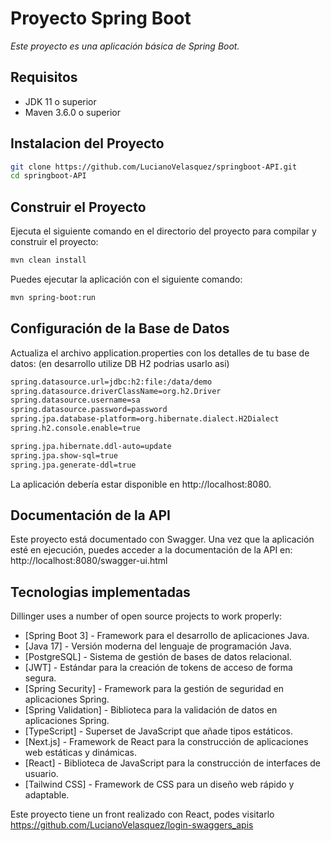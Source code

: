 # Proyecto Spring Boot
_Este proyecto es una aplicación básica de Spring Boot._

## Requisitos

- JDK 11 o superior
- Maven 3.6.0 o superior

## Instalacion del Proyecto
```sh
git clone https://github.com/LucianoVelasquez/springboot-API.git
cd springboot-API
```
## Construir el Proyecto

Ejecuta el siguiente comando en el directorio del proyecto para compilar y construir el proyecto:

```sh
mvn clean install
```

Puedes ejecutar la aplicación con el siguiente comando:

```sh
mvn spring-boot:run
```
## Configuración de la Base de Datos
Actualiza el archivo application.properties con los detalles de tu base de datos: (en desarrollo utilize DB H2 podrias usarlo asi)
```sh
spring.datasource.url=jdbc:h2:file:/data/demo
spring.datasource.driverClassName=org.h2.Driver
spring.datasource.username=sa
spring.datasource.password=password
spring.jpa.database-platform=org.hibernate.dialect.H2Dialect
spring.h2.console.enable=true

spring.jpa.hibernate.ddl-auto=update
spring.jpa.show-sql=true
spring.jpa.generate-ddl=true
```
La aplicación debería estar disponible en http://localhost:8080.
## Documentación de la API
Este proyecto está documentado con Swagger. Una vez que la aplicación esté en ejecución, puedes acceder a la documentación de la API en: http://localhost:8080/swagger-ui.html
## Tecnologias implementadas 

Dillinger uses a number of open source projects to work properly:

- [Spring Boot 3] - Framework para el desarrollo de aplicaciones Java.
- [Java 17] - Versión moderna del lenguaje de programación Java.
- [PostgreSQL] - Sistema de gestión de bases de datos relacional.
- [JWT] - Estándar para la creación de tokens de acceso de forma segura.
- [Spring Security] - Framework para la gestión de seguridad en aplicaciones Spring.
- [Spring Validation] - Biblioteca para la validación de datos en aplicaciones Spring.
- [TypeScript] - Superset de JavaScript que añade tipos estáticos.
- [Next.js] - Framework de React para la construcción de aplicaciones web estáticas y dinámicas.
- [React] - Biblioteca de JavaScript para la construcción de interfaces de usuario.
- [Tailwind CSS] - Framework de CSS para un diseño web rápido y adaptable.

Este proyecto tiene un front realizado con React, podes visitarlo https://github.com/LucianoVelasquez/login-swaggers_apis


